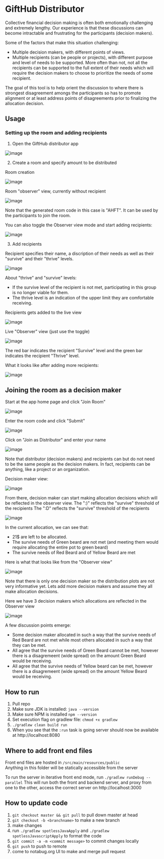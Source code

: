 # GiftHub Distributor

Collective financial decision making is often both emotionally challenging and extremely lengthy. Our experience is that these discussions can become intractable and frustrating for the participants (decision makers).

Some of the factors that make this situation challenging:
* Multiple decision makers, with different points of views.
* Multiple recipients (can be people or projects), with different purpose and level of needs to be supported. More often than not, not all the recipients can be supported to the full extent of their needs which will require the decision makers to choose to prioritize the needs of some recipient.

The goal of this tool is to help orient the discussion to where there is strongest disagreement amongs the participants so has to promote alignment or at least address points of disagreements prior to finalizing the allocation decision.


## Usage


### Setting up the room and adding recipients

1. Open the GiftHub distributor app

![image](https://github.com/eolecvk/gifthub-distributor/assets/14501798/1d17f6f4-be42-48a8-8a71-f714fd38cf32)


2. Create a room and specify amount to be distributed

Room creation

![image](https://github.com/eolecvk/gifthub-distributor/assets/14501798/fb666146-fcfc-48af-a61c-c3b07cbcf006)



Room "observer" view, currently without recipient

![image](https://github.com/eolecvk/gifthub-distributor/assets/14501798/c37abcac-35de-46c0-bcac-cbd86136b083)


Note that the generated room code in this case is "AHFT". It can be used by the participants to join the room. 


You can also toggle the Observer view mode and start adding recipients:

![image](https://github.com/eolecvk/gifthub-distributor/assets/14501798/22ae3aac-b1ee-4e61-920c-158c2e5cb3b7)



3. Add recipients

Recipient specifies their name, a discription of their needs as well as their "survive" and their "thrive" levels.

![image](https://github.com/eolecvk/gifthub-distributor/assets/14501798/13f304bd-759c-42d8-a8d3-eb0b8b15eae1)


About "thrive" and "survive" levels:
* If the survive level of the recipient is not met, participating in this group is no longer viable for them.
* The thrive level is an indication of the upper limit they are comfortable receiving.

Recipients gets added to the live view

![image](https://github.com/eolecvk/gifthub-distributor/assets/14501798/88c0206c-573a-4719-8321-416b8b575015)

Live "Observer" view (just use the toggle)

![image](https://github.com/eolecvk/gifthub-distributor/assets/14501798/c625c139-d42b-4699-afd7-cf3a05fc3bd7)

The red bar indicates the recipient "Survive" level and the green bar indicates the recipient "Thrive" level.

What it looks like after adding more recipients:

![image](https://github.com/eolecvk/gifthub-distributor/assets/14501798/b6cb9b60-c139-49b2-b142-ce73283071f4)



## Joining the room as a decision maker

Start at the app home page and click "Join Room"

![image](https://github.com/eolecvk/gifthub-distributor/assets/14501798/aec830e6-2fdf-48e6-be2b-b72cf7cc037a)


Enter the room code and click "Submit"

![image](https://github.com/eolecvk/gifthub-distributor/assets/14501798/14a95977-5a0b-439e-b161-9693636c182f)


Click on "Join as Distributor" and enter your name

![image](https://github.com/eolecvk/gifthub-distributor/assets/14501798/370a4c45-9331-4b2e-9be4-564714a450a4)

Note that distributor (decision makers) and recipients can but do not need to be the same people as the decision makers. In fact, recipients can be anything, like a project or an organization.


Decision maker view:

![image](https://github.com/eolecvk/gifthub-distributor/assets/14501798/25ed55d7-ef3f-4a24-8015-8d01aeb0d64c)

From there, decision maker can start making allocation decisions which will be reflected in the observer view.
The ":)" reflects the "survive" threshold of the recipients
The ":D" reflects the "survive" threshold of the recipients

![image](https://github.com/eolecvk/gifthub-distributor/assets/14501798/bce65df9-561a-4432-bdc7-913ffd84ac4b)

In the current allocation, we can see that:
* 21$ are left to be allocated.
* The survive needs of Green beard are not met (and meeting them would require allocating the entire pot to green beard)
* The survive needs of Red Beard and of Yellow Beard are met

Here is what that looks like from the "Observer view"

![image](https://github.com/eolecvk/gifthub-distributor/assets/14501798/9b73af54-3683-4f6a-854b-330134c83410)

Note that there is only one decision maker so the distribution plots are not very informative yet. Lets add more decision makers and assume they all make allocation decisions.

Here we have 3 decision makers which allocations are reflected in the Observer view

![image](https://github.com/eolecvk/gifthub-distributor/assets/14501798/eebbe570-00bc-43fc-83fa-c617a46f162e)

A few discussion points emerge:
* Some decision maker allocated in such a way that the survive needs of Red Beard are not met while most others allocated in such a way that they can be met.
* All agree that the survive needs of Green Beard cannot be met, however there is a disagremeent (wide spread) on the amount Green Beard would be receiving.
* All agree that the survive needs of Yellow beard can be met, however there is a disagremeent (wide spread) on the amount Yellow Beard would be receiving.


## How to run

1. Pull repo 
2. Make sure JDK is installed: `java --version`
2. Make sure NPM is installed `npm --version`
3. Set execution flag on gradlew file: `chmod +x gradlew`
3. `./gradlew clean build run`
5. When you see that the `:run` task is going server should now be available at http://localhost:8080

## Where to add front end files
Front end files are hosted in `/src/main/resources/public`  
Anything in this folder will be statically accessible from the server

To run the server in iterative front end mode, run `./gradlew runDebug --parallel`
This will run both the front and backend server, and proxy from one to the other, access the correct
server on http://localhost:3000

## How to update code
1. `git checkout master && git pull` to pull down master at head
1. `git checkout -b <branchname>` to make a new branch
2. make changes
2. run `./gradlew spotlessJavaApply` and `./gradlew spotlessJavascriptApply` to format the code
3. `git commit -a -m <commit message>` to commit changes locally
4. `git push` to push to remote
5. come to notabug.org UI to make and merge pull request
